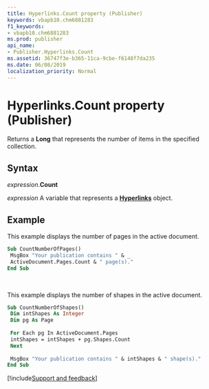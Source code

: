 ```yaml
---
title: Hyperlinks.Count property (Publisher)
keywords: vbapb10.chm6881283
f1_keywords:
- vbapb10.chm6881283
ms.prod: publisher
api_name:
- Publisher.Hyperlinks.Count
ms.assetid: 36747f3e-b365-11ca-9cbe-f6148f7da235
ms.date: 06/08/2019
localization_priority: Normal
---
```



# Hyperlinks.Count property (Publisher)

Returns a **Long** that represents the number of items in the specified collection.


## Syntax

_expression_.**Count**

_expression_ A variable that represents a **[Hyperlinks](Publisher.Hyperlinks.md)** object.


## Example

This example displays the number of pages in the active document.

```vb
Sub CountNumberOfPages() 
 MsgBox "Your publication contains " & _ 
 ActiveDocument.Pages.Count & " page(s)." 
End Sub
```

<br/>

This example displays the number of shapes in the active document.

```vb
Sub CountNumberOfShapes() 
 Dim intShapes As Integer 
 Dim pg As Page 
 
 For Each pg In ActiveDocument.Pages 
 intShapes = intShapes + pg.Shapes.Count 
 Next 
 
 MsgBox "Your publication contains " & intShapes & " shape(s)." 
End Sub
```

[!include[Support and feedback](~/includes/feedback-boilerplate.md)]